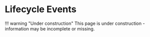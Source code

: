 # Lifecycle Events

!!! warning "Under construction"
    This page is under construction - information may be incomplete or missing.
